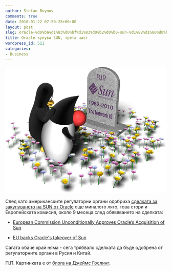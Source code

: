 ```yaml
---
author: Stefan Buynov
comments: true
date: 2010-01-22 07:59:25+00:00
layout: post
slug: oracle-%d0%ba%d1%83%d0%bf%d1%83%d0%b2%d0%b0-sun-%d1%82%d1%80%d0%b5%d1%82%d0%b0-%d1%87%d0%b0%d1%81%d1%82
title: Oracle купува SUN, трета част
wordpress_id: 511
categories:
- Business
---
```


[![SunRIP](/images/2010/01/SunRIP.jpg)](/images/2010/01/SunRIP.jpg)

След като американските регулаторни органи одобриха [сделката за закупуването на SUN от Oracle](/blog/2009/05/11/oracle-to-buy-sun/) oще миналото лято, това стори и Европейската комисия, около 9 месеца след обявяването на сделката:

  * [European Commission Unconditionally Approves Oracle’s Acquisition of Sun](http://www.oracle.com/us/corporate/press/043873)
	
  * [EU backs Oracle's takeover of Sun](http://news.bbc.co.uk/2/hi/business/8473136.stm)


Сагата обаче край няма - сега трябвало сделката да бъде одобрена от регулаторните органи в Русия и Китай.

П.П. Картинката е от [блога на Джеймс Гослинг](http://blogs.sun.com/jag/entry/so_long_old_friend).


